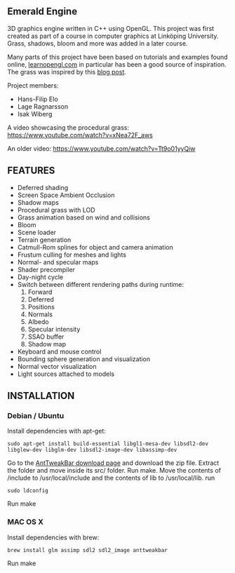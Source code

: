 Emerald Engine
--------
3D graphics engine written in C++ using OpenGL. This project was first created as part of a course
in computer graphics at Linköping University. Grass, shadows, bloom and more was added in a
later course.

Many parts of this project have been based on tutorials and examples found online, [learnopengl.com](http://www.learnopengl.com) in particular has been a good source of inspiration. The grass was
inspired by this [blog post](http://outerra.blogspot.se/2012/05/procedural-grass-rendering.html).

Project members:
 - Hans-Filip Elo
 - Lage Ragnarsson
 - Isak Wiberg

A video showcasing the procedural grass:
https://www.youtube.com/watch?v=xNea72F_aws

An older video:
https://www.youtube.com/watch?v=Tt9o01yyQiw

FEATURES
--------
 - Deferred shading
 - Screen Space Ambient Occlusion
 - Shadow maps
 - Procedural grass with LOD
 - Grass animation based on wind and collisions
 - Bloom
 - Scene loader
 - Terrain generation
 - Catmull-Rom splines for object and camera animation
 - Frustum culling for meshes and lights
 - Normal- and specular maps
 - Shader precompiler
 - Day-night cycle
 - Switch between different rendering paths during runtime:
   1. Forward
   2. Deferred
   3. Positions
   4. Normals
   5. Albedo
   6. Specular intensity
   7. SSAO buffer
   8. Shadow map
 - Keyboard and mouse control
 - Bounding sphere generation and visualization
 - Normal vector visualization
 - Light sources attached to models


INSTALLATION
--------

### Debian / Ubuntu
Install dependencies with apt-get:

```shell
sudo apt-get install build-essential libgl1-mesa-dev libsdl2-dev libglew-dev libglm-dev libsdl2-image-dev libassimp-dev
```

Go to the [AntTweakBar download page](http://anttweakbar.sourceforge.net/doc/tools:anttweakbar:download) and download the zip file. Extract the folder and move inside its src/ folder. Run make. Move the contents of /include to /usr/local/include and the contents of lib to /usr/local/lib. run
```shell
sudo ldconfig
```

Run make

### MAC OS X
Install dependencies with brew:

```shell
brew install glm assimp sdl2 sdl2_image anttweakbar
```

Run make

